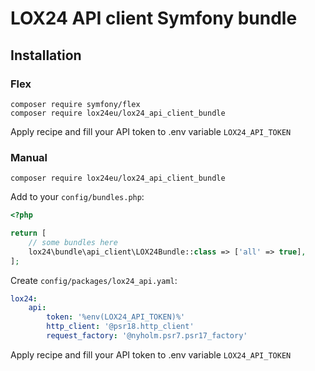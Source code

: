 # LOX24 API client Symfony bundle

## Installation

### Flex

```shell
composer require symfony/flex
composer require lox24eu/lox24_api_client_bundle
```
Apply recipe and fill your API token to .env variable `LOX24_API_TOKEN`

### Manual

```shell
composer require lox24eu/lox24_api_client_bundle
```

Add to your `config/bundles.php`:

```php
<?php

return [
    // some bundles here
    lox24\bundle\api_client\LOX24Bundle::class => ['all' => true],
];
```

Create `config/packages/lox24_api.yaml`:

```yaml
lox24:
    api:
        token: '%env(LOX24_API_TOKEN)%'
        http_client: '@psr18.http_client'
        request_factory: '@nyholm.psr7.psr17_factory'
```

Apply recipe and fill your API token to .env variable `LOX24_API_TOKEN`
